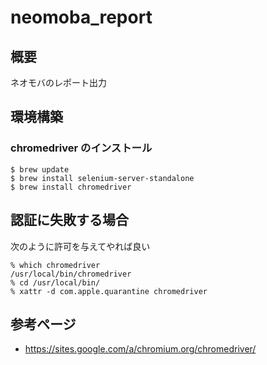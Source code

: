 # neomoba_report

## 概要
ネオモバのレポート出力

## 環境構築
### chromedriver のインストール
```
$ brew update
$ brew install selenium-server-standalone
$ brew install chromedriver
```

## 認証に失敗する場合
次のように許可を与えてやれば良い
```
% which chromedriver
/usr/local/bin/chromedriver
% cd /usr/local/bin/
% xattr -d com.apple.quarantine chromedriver
```

## 参考ページ
- https://sites.google.com/a/chromium.org/chromedriver/